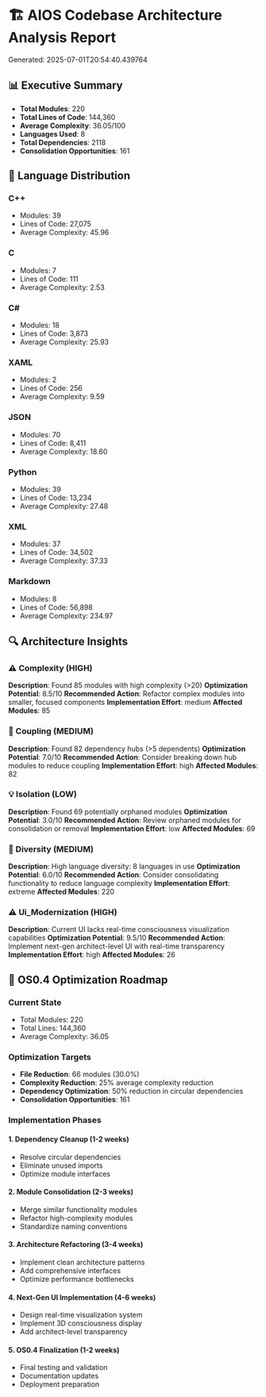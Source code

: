 # 🏗️ AIOS Codebase Architecture Analysis Report
Generated: 2025-07-01T20:54:40.439764

## 📊 Executive Summary

- **Total Modules**: 220
- **Total Lines of Code**: 144,360
- **Average Complexity**: 36.05/100
- **Languages Used**: 8
- **Total Dependencies**: 2118
- **Consolidation Opportunities**: 161

## 🎯 Language Distribution

### C++
- Modules: 39
- Lines of Code: 27,075
- Average Complexity: 45.96

### C
- Modules: 7
- Lines of Code: 111
- Average Complexity: 2.53

### C#
- Modules: 18
- Lines of Code: 3,873
- Average Complexity: 25.93

### XAML
- Modules: 2
- Lines of Code: 256
- Average Complexity: 9.59

### JSON
- Modules: 70
- Lines of Code: 8,411
- Average Complexity: 18.60

### Python
- Modules: 39
- Lines of Code: 13,234
- Average Complexity: 27.48

### XML
- Modules: 37
- Lines of Code: 34,502
- Average Complexity: 37.33

### Markdown
- Modules: 8
- Lines of Code: 56,898
- Average Complexity: 234.97

## 🔍 Architecture Insights

### ⚠️ Complexity (HIGH)
**Description**: Found 85 modules with high complexity (>20)
**Optimization Potential**: 8.5/10
**Recommended Action**: Refactor complex modules into smaller, focused components
**Implementation Effort**: medium
**Affected Modules**: 85

### 📝 Coupling (MEDIUM)
**Description**: Found 82 dependency hubs (>5 dependents)
**Optimization Potential**: 7.0/10
**Recommended Action**: Consider breaking down hub modules to reduce coupling
**Implementation Effort**: high
**Affected Modules**: 82

### 💡 Isolation (LOW)
**Description**: Found 69 potentially orphaned modules
**Optimization Potential**: 3.0/10
**Recommended Action**: Review orphaned modules for consolidation or removal
**Implementation Effort**: low
**Affected Modules**: 69

### 📝 Diversity (MEDIUM)
**Description**: High language diversity: 8 languages in use
**Optimization Potential**: 6.0/10
**Recommended Action**: Consider consolidating functionality to reduce language complexity
**Implementation Effort**: extreme
**Affected Modules**: 220

### ⚠️ Ui_Modernization (HIGH)
**Description**: Current UI lacks real-time consciousness visualization capabilities
**Optimization Potential**: 9.5/10
**Recommended Action**: Implement next-gen architect-level UI with real-time transparency
**Implementation Effort**: high
**Affected Modules**: 26

## 🚀 OS0.4 Optimization Roadmap

### Current State
- Total Modules: 220
- Total Lines: 144,360
- Average Complexity: 36.05

### Optimization Targets
- **File Reduction**: 66 modules (30.0%)
- **Complexity Reduction**: 25% average complexity reduction
- **Dependency Optimization**: 50% reduction in circular dependencies
- **Consolidation Opportunities**: 161

### Implementation Phases

#### 1. Dependency Cleanup (1-2 weeks)

- Resolve circular dependencies
- Eliminate unused imports
- Optimize module interfaces

#### 2. Module Consolidation (2-3 weeks)

- Merge similar functionality modules
- Refactor high-complexity modules
- Standardize naming conventions

#### 3. Architecture Refactoring (3-4 weeks)

- Implement clean architecture patterns
- Add comprehensive interfaces
- Optimize performance bottlenecks

#### 4. Next-Gen UI Implementation (4-6 weeks)

- Design real-time visualization system
- Implement 3D consciousness display
- Add architect-level transparency

#### 5. OS0.4 Finalization (1-2 weeks)

- Final testing and validation
- Documentation updates
- Deployment preparation
